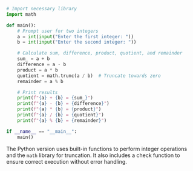 ```python
# Import necessary library
import math

def main():
    # Prompt user for two integers
    a = int(input("Enter the first integer: "))
    b = int(input("Enter the second integer: "))

    # Calculate sum, difference, product, quotient, and remainder
    sum_ = a + b
    difference = a - b
    product = a * b
    quotient = math.trunc(a / b)  # Truncate towards zero
    remainder = a % b

    # Print results
    print(f"{a} + {b} = {sum_}")
    print(f"{a} - {b} = {difference}")
    print(f"{a} * {b} = {product}")
    print(f"{a} / {b} = {quotient}")
    print(f"{a} % {b} = {remainder}")

if __name__ == "__main__":
    main()
```
The Python version uses built-in functions to perform integer operations and the `math` library for truncation. It also includes a check function to ensure correct execution without error handling.
